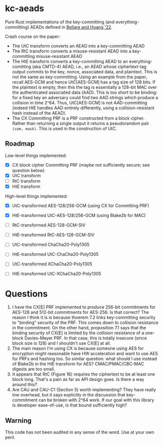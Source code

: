 # kc-aeads

Pure Rust implementations of the key-committing (and everything-committing) AEADs defined in [Bellare and Hoang '22](https://eprint.iacr.org/2022/268).

Crash course on the paper:

* The UtC transform converts an AEAD into a key-committing AEAD
* The RtC transform converts a misuse-resistant AEAD into a key-committing misuse-resistant AEAD
* The HtE transform converts a key-committing AEAD to an everything-comitting (aka CMTD-4) AEAD, i.e., an AEAD whose ciphertext-tag output commits to the key, nonce, associated data, and plaintext. This is not the same as key-committing. Using an example from the paper, recall AES-GCM and hence UtC[AES-GCM] has a tag size of 128 bits. If the plaintext is empty, then this the tag is essentially a 128-bit MAC over the authenticated associated data (AAD). This is too short to be binding: for a fixed key an adversary could find two AAD strings which produce a collision in time 2^64. Thus, UtC[AES-GCM] is not AAD-committing (indeed HtE handles AAD entirely differently, using a collision-resistant hash instead of the AEAD).
* The CX Committing PRF is a PRF constructed from a block cipher. Rather than returning a single output it returns a pseudorandom pair `(com, mask)`. This is used in the construction of UtC.

## Roadmap

Low-level things implemented:

- [X] CX block cipher Committing PRF (maybe not sufficiently secure; see question below)
- [X] UtC transform
- [ ] RtC transform
- [X] HtE transform

High-level things implemented:

- [X] UtC-transformed AES-128/256-GCM (using CX for Committing PRF)
- [X] HtE-transformed UtC-AES-128/256-GCM (using Blake2b for MAC)
- [ ] RtC-transformed AES-128-GCM-SIV
- [ ] HtE-transformed RtC-AES-128-GCM-SIV
- [ ] UtC-transformed ChaCha20-Poly1305
- [ ] HtE-transformed UtC-ChaCha20-Poly1305
- [ ] UtC-transformed XChaCha20-Poly1305
- [ ] HtE-transformed UtC-XChaCha20-Poly1305


# Questions

1. I have the CX[E] PRF implemented to produce 256-bit commitments for AES-128 and 512-bit commitments for AES-256. Is that correct? The reason I think it is is because thoerem 7.2 links key-committing security to "binding" security of the PRF. This comes down to collision resistance in the commitment. On the other hand, proposition 7.1 says that the binding security of CX[E] is limited by the collision resistance of a one-block Davies-Meyer PRF. In that case, this is totally insecure (since block size is 128) and I shouldn't use CX[E] at all.
2. The main reason I'm using CX is because someone using AES for encryption might reasonable have HW acceleration and want to use AES for PRFs and hashing too. So similar question: what should I use instead of Blake2b in the HtE transform for AES? CMAC/PMAC/CBC-MAC digests are too small.
3. It appears that RtC (Figure 16) requires the ciphertext to be at least one block long. That's a pain as far as API design goes. Is there a way around this?
4. Are CAU and CAU-C1 (Section 5) worth implementing? They have really low overhead, but it says explicitly in the discussion that key-commitment can be broken with 2^64 work. If our goal with this library is developer ease-of-use, is that bound sufficiently high?

## Warning

This code has not been audited in any sense of the word. Use at your own peril.
